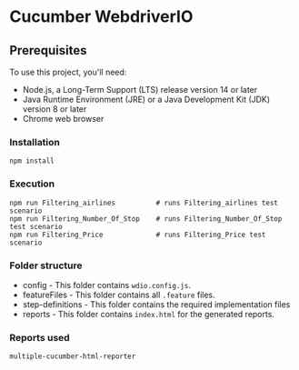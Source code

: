 # Cucumber WebdriverIO 

## Prerequisites

To use this project, you'll need:
- Node.js, a Long-Term Support (LTS) release version 14 or later 
- Java Runtime Environment (JRE) or a Java Development Kit (JDK) version 8 or later 
- Chrome web browser 


### Installation

```
npm install
```

### Execution

```
npm run Filtering_airlines          # runs Filtering_airlines test scenario
npm run Filtering_Number_Of_Stop    # runs Filtering_Number_Of_Stop test scenario 
npm run Filtering_Price             # runs Filtering_Price test scenario
```

### Folder structure

- config - This folder contains `wdio.config.js`.
- featureFiles - This folder contains all `.feature` files.
- step-definitions - This folder contains the required implementation files
- reports - This folder contains `index.html` for the generated reports.

### Reports used

`multiple-cucumber-html-reporter`
